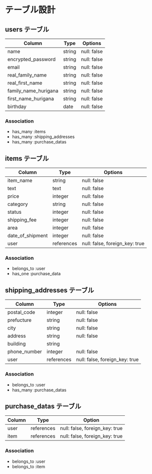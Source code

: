 # テーブル設計

## users テーブル

| Column               | Type   | Options     |
| -------------------- | ------ | ----------- |
| name                 | string | null: false |
| encrypted_password   | string | null: false |
| email                | string | null: false |
| real_family_name     | string | null: false |
| real_first_name      | string | null: false |
| family_name_hurigana | string | null: false |
| first_name_hurigana  | string | null: false |
| birthday             | date   | null: false |

### Association

- has_many :items
- has_many :shipping_addresses
- has_many :purchase_datas

## items テーブル
| Column           | Type       | Options                        |
| ---------------- | ---------- | ------------------------------ |
| item_name        | string     | null: false                    |
| text             | text       | null: false                    | 
| price            | integer    | null: false                    |
| category         | string     | null: false                    |
| status           | integer    | null: false                    | 
| shipping_fee     | integer    | null: false                    |
| area             | integer    | null: false                    |
| date_of_shipment | integer    | null: false                    |
| user             | references | null: false, foreign_key: true |

### Association

- belongs_to :user
- has_one :purchase_data

## shipping_addresses テーブル
| Column       | Type       | Options                        |
| ------------ | ---------- | ------------------------------ |
| postal_code  | integer    | null: false                    |
| prefucture   | string     | null: false                    |
| city         | string     | null: false                    |
| address      | string     | null: false                    | 
| building     | string     |                                |
| phone_number | integer    | null: false                    |
| user         | references | null: false, foreign_key: true |

### Association

- belongs_to :user
- has_many :purchase_datas

## purchase_datas テーブル
| Column           | Type       | Option                         |
| ---------------- | ---------- | ------------------------------ |
| user             | references | null: false, foreign_key: true |
| item             | references | null: false, foreign_key: true |

### Association

- belongs_to :user
- belongs_to :item